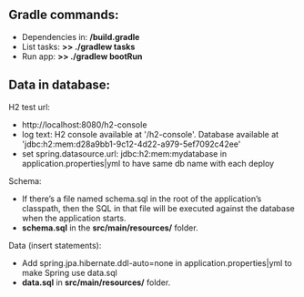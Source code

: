 ## Gradle commands:
* Dependencies in: **/build.gradle**
* List tasks: **>> ./gradlew tasks**
* Run app: **>> ./gradlew bootRun**

## Data in database:

H2 test url:
* http://localhost:8080/h2-console
* log text: H2 console available at '/h2-console'. Database available at 'jdbc:h2:mem:d28a9bb1-9c12-4d22-a979-5ef7092c42ee'
* set spring.datasource.url: jdbc:h2:mem:mydatabase in application.properties|yml to have same db name with each deploy

Schema:
* If there’s a file named schema.sql in the root of the application’s classpath, then the SQL in that file will be executed against the database when the application starts. 
* **schema.sql** in the **src/main/resources/** folder.

Data (insert statements):
* Add spring.jpa.hibernate.ddl-auto=none in application.properties|yml to make Spring use data.sql
* **data.sql** in **src/main/resources/** folder.